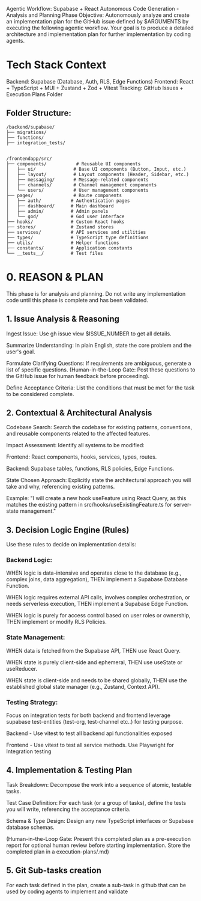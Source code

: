 Agentic Workflow: Supabase + React Autonomous Code Generation - Analysis and Planning Phase
Objective: Autonomously analyze and create an implementation plan for the GitHub issue defined by $ARGUMENTS by executing the following agentic workflow. Your goal is to produce a detailed architecture and implementation plan for further implementation by coding agents.

# Tech Stack Context

Backend: Supabase (Database, Auth, RLS, Edge Functions)
Frontend: React + TypeScript + MUI + Zustand + Zod + Vitest
Tracking: GitHub Issues + Execution Plans Folder

## Folder Structure:
```
/backend/supabase/
├── migrations/              
├── functions/             
├── integration_tests/


/frontendapp/src/
├── components/           # Reusable UI components
│   ├── ui/              # Base UI components (Button, Input, etc.)
│   ├── layout/          # Layout components (Header, Sidebar, etc.)
│   ├── messaging/       # Message-related components
│   ├── channels/        # Channel management components
│   └── users/           # User management components
├── pages/               # Route components
│   ├── auth/           # Authentication pages
│   ├── dashboard/      # Main dashboard
│   ├── admin/          # Admin panels
│   └── god/            # God user interface
├── hooks/              # Custom React hooks
├── stores/             # Zustand stores
├── services/           # API services and utilities
├── types/              # TypeScript type definitions
├── utils/              # Helper functions
├── constants/          # Application constants
└── __tests__/          # Test files
```



# 0. REASON & PLAN
This phase is for analysis and planning. Do not write any implementation code until this phase is complete and has been validated.

## 1. Issue Analysis & Reasoning
Ingest Issue: Use gh issue view $ISSUE_NUMBER to get all details.

Summarize Understanding: In plain English, state the core problem and the user's goal.

Formulate Clarifying Questions: If requirements are ambiguous, generate a list of specific questions. (Human-in-the-Loop Gate: Post these questions to the GitHub issue for human feedback before proceeding).

Define Acceptance Criteria: List the conditions that must be met for the task to be considered complete.

## 2. Contextual & Architectural Analysis
Codebase Search: Search the codebase for existing patterns, conventions, and reusable components related to the affected features.

Impact Assessment: Identify all systems to be modified:

Frontend: React components, hooks, services, types, routes.

Backend: Supabase tables, functions, RLS policies, Edge Functions.

State Chosen Approach: Explicitly state the architectural approach you will take and why, referencing existing patterns.

Example: "I will create a new hook useFeature using React Query, as this matches the existing pattern in src/hooks/useExistingFeature.ts for server-state management."

## 3. Decision Logic Engine (Rules)
Use these rules to decide on implementation details:

### Backend Logic:

WHEN logic is data-intensive and operates close to the database (e.g., complex joins, data aggregation), THEN implement a Supabase Database Function.

WHEN logic requires external API calls, involves complex orchestration, or needs serverless execution, THEN implement a Supabase Edge Function.

WHEN logic is purely for access control based on user roles or ownership, THEN implement or modify RLS Policies.

### State Management:

WHEN data is fetched from the Supabase API, THEN use React Query.

WHEN state is purely client-side and ephemeral, THEN use useState or useReducer.

WHEN state is client-side and needs to be shared globally, THEN use the established global state manager (e.g., Zustand, Context API).

### Testing Strategy:

Focus on integration tests for both backend and frontend leverage supabase test-entities (test-org, test-channel etc..) for testing purpose.

Backend - Use vitest to test all backend api functionalities exposed

Frontend - Use vitest to test all service methods. Use Playwright for Integration testing

## 4. Implementation & Testing Plan
Task Breakdown: Decompose the work into a sequence of atomic, testable tasks.

Test Case Definition: For each task (or a group of tasks), define the tests you will write, referencing the acceptance criteria.

Schema & Type Design: Design any new TypeScript interfaces or Supabase database schemas.

(Human-in-the-Loop Gate: Present this completed plan as a pre-execution report for optional human review before starting implementation. Store the completed plan in a execution-plans/<feature>.md)

## 5. Git Sub-tasks creation
For each task defined in the plan, create a sub-task in github that can be used by coding agents to implement and validate
